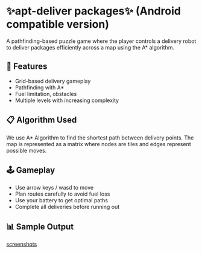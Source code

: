 # ✨apt-deliver packages✨ (Android compatible version)

A pathfinding-based puzzle game where the player controls a delivery robot to deliver packages efficiently across a map using the A* algorithm.

## 📍 Features
- Grid-based delivery gameplay
- Pathfinding with A*
- Fuel limitation, obstacles
- Multiple levels with increasing complexity

## 📋 Algorithm Used
We use A* Algorithm to find the shortest path between delivery points. The map is represented as a matrix where nodes are tiles and edges represent possible moves.

## 🕹️ Gameplay
- Use arrow keys / wasd to move
- Plan routes carefully to avoid fuel loss
- Use your battery to get optimal paths
- Complete all deliveries before running out

## 📊 Sample Output
[screenshots](https://drive.google.com/drive/folders/1sbBDQzeyarHMUTVr3DXRqNvMcYWIryTj?usp=drive_link)
